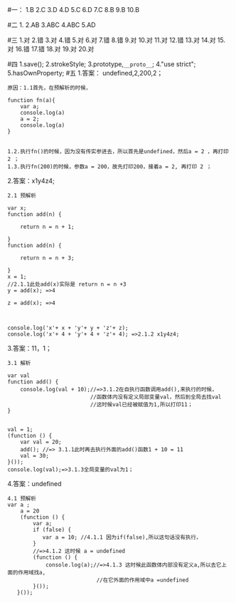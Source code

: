 #一：
1.B
2.C
3.D
4.D
5.C
6.D
7.C
8.B
9.B
10.B

#二
1.
2.AB
3.ABC
4.ABC
5.AD

#三
1.对
2.错
3.对
4.错
5.对
6.对
7.错
8.错
9.对
10.对
11.对
12.错
13.对
14.对
15.对
16.错
17.错
18.对
19.对
20.对

#四
1.save();
2.strokeStyle;
3.prototype,`__proto__`;
4."use strict";
5.hasOwnProperty;
#五
1.答案： undefined,2,200,2；

    原因：1.1首先，在预解析的时候，

    function fn(a){
        var a;
        console.log(a)
        a = 2;
        console.log(a)
    }
    

    1.2.执行fn()的时候，因为没有传实参进去，所以首先是undefined，然后a = 2 ，再打印 2 ；
    1.3.执行fn(200)的时候，参数a = 200，故先打印200，接着a = 2, 再打印 2 ；
2.答案：x1y4z4;

    2.1 预解析
    
    var x;
    function add(n) {
            ​
        return n = n + 1;
    ​
    }
    function add(n) {
    ​
        return n = n + 3;
    ​
    }
    x = 1;
    //2.1.1此处add(x)实际是 return n = n +3
    y = add(x); =>4
    ​
    z = add(x); =>4
    ​
    
    ​
    console.log('x'+ x + 'y'+ y + 'z'+ z);
    console.log('x'+ 4 + 'y'+ 4 + 'z'+ 4); =>2.1.2 x1y4z4;
    
3.答案：11，1；

    3.1 解析
    
    var val
    function add() {
        console.log(val + 10);//=>3.1.2在自执行函数调用add(),来执行的时候，
                              //函数体内没有定义局部变量val，然后到全局去找val
                              //这时候val已经被赋值为1,所以打印11；
    }
    
    
    val = 1;
    (function () {
        var val = 20;
        add(); //=> 3.1.1此时再去执行外面的add()函数1 + 10 = 11
        val = 30;
    }());
    console.log(val);=>3.1.3全局变量的val为1；
    
4.答案：undefined
    
    4.1 预解析
    var a ;
        a = 20
        (function () {
            var a;
            if (false) {
               var a = 10; //4.1.1 因为if(false),所以这句话没有执行，
            }
            //=>4.1.2 这时候 a = undefined
            (function () {
                console.log(a);//=>4.1.3 这时候此函数体内部没有定义a,所以去它上面的作用域找a,
                                //在它外面的作用域中a =undefined
            }());
       }());
    